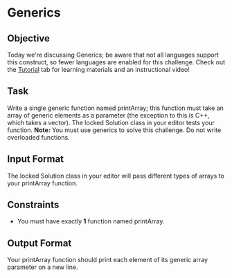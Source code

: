 # Generics

## Objective 
Today we're discussing Generics; be aware that not all languages support this construct, so fewer languages are enabled for this challenge. Check out the [Tutorial](https://www.hackerrank.com/challenges/30-generics/tutorial) tab for learning materials and an instructional video!

## Task 
Write a single generic function named printArray; this function must take an array of generic elements as a parameter (the exception to this is C++, which takes a vector). The locked Solution class in your editor tests your function.
**Note:** You must use generics to solve this challenge. Do not write overloaded functions.

## Input Format
The locked Solution class in your editor will pass different types of arrays to your printArray function.

## Constraints
* You must have exactly **1** function named printArray.

## Output Format
Your printArray function should print each element of its generic array parameter on a new line.
